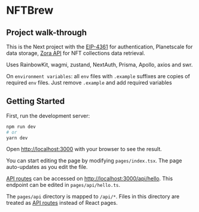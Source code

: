# NFTBrew

## Project walk-through

This is the Next project with the [EIP-4361](https://docs.login.xyz/general-information/siwe-overview/eip-4361) for authentication, Planetscale for data storage, [Zora API](https://api.zora.co/) for NFT collections data retrieval.

Uses RainbowKit, wagmi, zustand, NextAuth, Prisma, Apollo, axios and swr.

On `environment variables`: all `env` files with `.example` suffixes are copies of required `env` files. Just remove `.example` and add required variables

## Getting Started

First, run the development server:

```bash
npm run dev
# or
yarn dev
```

Open [http://localhost:3000](http://localhost:3000) with your browser to see the result.

You can start editing the page by modifying `pages/index.tsx`. The page auto-updates as you edit the file.

[API routes](https://nextjs.org/docs/api-routes/introduction) can be accessed on [http://localhost:3000/api/hello](http://localhost:3000/api/hello). This endpoint can be edited in `pages/api/hello.ts`.

The `pages/api` directory is mapped to `/api/*`. Files in this directory are treated as [API routes](https://nextjs.org/docs/api-routes/introduction) instead of React pages.
